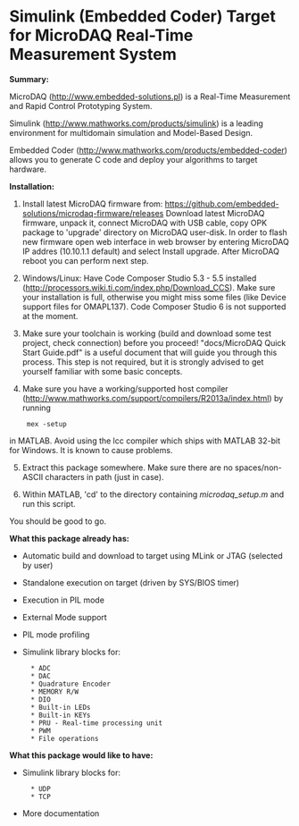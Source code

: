 Simulink (Embedded Coder) Target for MicroDAQ Real-Time Measurement System
=============

**Summary:**

MicroDAQ (http://www.embedded-solutions.pl) is a Real-Time Measurement
and Rapid Control Prototyping System.

Simulink (http://www.mathworks.com/products/simulink) is a leading environment
for multidomain simulation and Model-Based Design.

Embedded Coder (http://www.mathworks.com/products/embedded-coder) allows you to
generate C code and deploy your algorithms to target hardware.

**Installation:**

1) Install latest MicroDAQ firmware from: https://github.com/embedded-solutions/microdaq-firmware/releases
Download latest MicroDAQ firmware, unpack it, connect MicroDAQ with USB cable, copy OPK package to 'upgrade' directory on MicroDAQ user-disk. In order to flash new firmware open web interface in web browser by entering MicroDAQ IP addres (10.10.1.1 default) and select Install upgrade. After MicroDAQ reboot you can perform next step.

2) Windows/Linux: Have Code Composer Studio 5.3 - 5.5 installed (http://processors.wiki.ti.com/index.php/Download_CCS). Make sure your installation is full, otherwise you might miss some files (like Device support files for OMAPL137). Code Composer Studio 6 is not supported at the moment.

3) Make sure your toolchain is working (build and download some test project, check connection)
before you proceed! "docs/MicroDAQ Quick Start Guide.pdf" is a useful document that will guide you through this process.
This step is not required, but it is strongly advised to get yourself familiar with some basic concepts.

4) Make sure you have a working/supported host compiler (http://www.mathworks.com/support/compilers/R2013a/index.html) by running
        
        mex -setup
in MATLAB.
Avoid using the lcc compiler which ships with MATLAB 32-bit for Windows. It is known to cause problems.

5) Extract this package somewhere. Make sure there are no spaces/non-ASCII characters in path (just in case).

6) Within MATLAB, 'cd' to the directory containing *microdaq_setup.m* and run this script.

You should be good to go.

**What this package already has:**

- Automatic build and download to target using MLink or JTAG (selected by user)
- Standalone execution on target (driven by SYS/BIOS timer)
- Execution in PIL mode
- External Mode support
- PIL mode profiling

- Simulink library blocks for:
        
        * ADC
        * DAC
        * Quadrature Encoder
        * MEMORY R/W
        * DIO
        * Built-in LEDs
        * Built-in KEYs
        * PRU - Real-time processing unit
        * PWM
        * File operations

**What this package would like to have:**

- Simulink library blocks for:

        * UDP  
        * TCP
 
- More documentation
